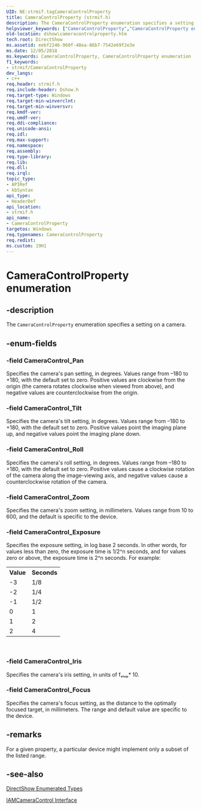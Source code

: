 ```yaml
---
UID: NE:strmif.tagCameraControlProperty
title: CameraControlProperty (strmif.h)
description: The CameraControlProperty enumeration specifies a setting on a camera.helpviewer_keywords: ["CameraControlProperty","CameraControlProperty enumeration [DirectShow]","CameraControlPropertyEnumeration","CameraControl_Exposure","CameraControl_Focus","CameraControl_Iris","CameraControl_Pan","CameraControl_Roll","CameraControl_Tilt","CameraControl_Zoom","dshow.cameracontrolproperty","strmif/CameraControlProperty","strmif/CameraControl_Exposure","strmif/CameraControl_Focus","strmif/CameraControl_Iris","strmif/CameraControl_Pan","strmif/CameraControl_Roll","strmif/CameraControl_Tilt","strmif/CameraControl_Zoom"]
old-location: dshow\cameracontrolproperty.htm
tech.root: DirectShow
ms.assetid: eebf2246-960f-48ea-86b7-7542e69f2e3e
ms.date: 12/05/2018
ms.keywords: CameraControlProperty, CameraControlProperty enumeration [DirectShow], CameraControlPropertyEnumeration, CameraControl_Exposure, CameraControl_Focus, CameraControl_Iris, CameraControl_Pan, CameraControl_Roll, CameraControl_Tilt, CameraControl_Zoom, dshow.cameracontrolproperty, strmif/CameraControlProperty, strmif/CameraControl_Exposure, strmif/CameraControl_Focus, strmif/CameraControl_Iris, strmif/CameraControl_Pan, strmif/CameraControl_Roll, strmif/CameraControl_Tilt, strmif/CameraControl_Zoom
f1_keywords:
- strmif/CameraControlProperty
dev_langs:
- c++
req.header: strmif.h
req.include-header: Dshow.h
req.target-type: Windows
req.target-min-winverclnt: 
req.target-min-winversvr: 
req.kmdf-ver: 
req.umdf-ver: 
req.ddi-compliance: 
req.unicode-ansi: 
req.idl: 
req.max-support: 
req.namespace: 
req.assembly: 
req.type-library: 
req.lib: 
req.dll: 
req.irql: 
topic_type:
- APIRef
- kbSyntax
api_type:
- HeaderDef
api_location:
- strmif.h
api_name:
- CameraControlProperty
targetos: Windows
req.typenames: CameraControlProperty
req.redist: 
ms.custom: 19H1
---
```


# CameraControlProperty enumeration


## -description



The <code>CameraControlProperty</code> enumeration specifies a setting on a camera.




## -enum-fields




### -field CameraControl_Pan

Specifies the camera's pan setting, in degrees. Values range from –180 to +180, with the default set to zero. Positive values are clockwise from the origin (the camera rotates clockwise when viewed from above), and negative values are counterclockwise from the origin.


### -field CameraControl_Tilt

Specifies the camera's tilt setting, in degrees. Values range from –180 to +180, with the default set to zero. Positive values point the imaging plane up, and negative values point the imaging plane down.


### -field CameraControl_Roll

Specifies the camera's roll setting, in degrees. Values range from –180 to +180, with the default set to zero. Positive values cause a clockwise rotation of the camera along the image-viewing axis, and negative values cause a counterclockwise rotation of the camera.


### -field CameraControl_Zoom

Specifies the camera's zoom setting, in millimeters. Values range from 10 to 600, and the default is specific to the device.


### -field CameraControl_Exposure

Specifies the exposure setting, in log base 2 seconds. In other words, for values less than zero, the exposure time is 1/2^n seconds, and for values zero or above, the exposure time is 2^n seconds. For example:

<table>
<tr>
<th>Value
                </th>
<th>Seconds
                </th>
</tr>
<tr>
<td>-3</td>
<td>1/8</td>
</tr>
<tr>
<td>-2</td>
<td>1/4</td>
</tr>
<tr>
<td>-1</td>
<td>1/2</td>
</tr>
<tr>
<td>0</td>
<td>1</td>
</tr>
<tr>
<td>1</td>
<td>2</td>
</tr>
<tr>
<td>2</td>
<td>4</td>
</tr>
</table>
 


### -field CameraControl_Iris

Specifies the camera's iris setting, in units of fₛₜₒₚ* 10.


### -field CameraControl_Focus

Specifies the camera's focus setting, as the distance to the optimally focused target, in millimeters. The range and default value are specific to the device.


## -remarks



For a given property, a particular device might implement only a subset of the listed range.




## -see-also




<a href="https://docs.microsoft.com/windows/desktop/DirectShow/directshow-enumerated-types">DirectShow Enumerated Types</a>



<a href="https://docs.microsoft.com/windows/desktop/api/strmif/nn-strmif-iamcameracontrol">IAMCameraControl Interface</a>
 

 


